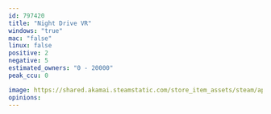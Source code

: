 ```yaml
---
id: 797420
title: "Night Drive VR"
windows: "true"
mac: "false"
linux: false
positive: 2
negative: 5
estimated_owners: "0 - 20000"
peak_ccu: 0

image: https://shared.akamai.steamstatic.com/store_item_assets/steam/apps/797420/header.jpg?t=1537621130
opinions:
---
```

